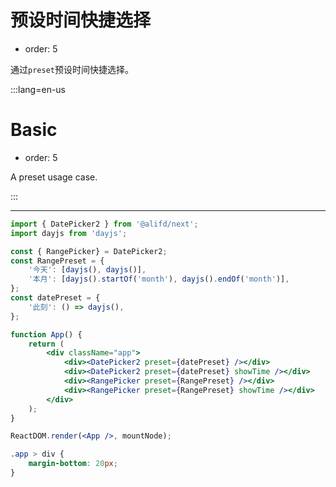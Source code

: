 # 预设时间快捷选择

-   order: 5

通过`preset`预设时间快捷选择。

:::lang=en-us

# Basic

-   order: 5

A preset usage case.

:::

---

```jsx
import { DatePicker2 } from '@alifd/next';
import dayjs from 'dayjs';

const { RangePicker} = DatePicker2;
const RangePreset = {
    '今天': [dayjs(), dayjs()],
    '本月': [dayjs().startOf('month'), dayjs().endOf('month')],
};
const datePreset = {
    '此刻': () => dayjs(),
};

function App() {
    return (
        <div className="app">
            <div><DatePicker2 preset={datePreset} /></div>
            <div><DatePicker2 preset={datePreset} showTime /></div>
            <div><RangePicker preset={RangePreset} /></div>
            <div><RangePicker preset={RangePreset} showTime /></div>
        </div>
    );
}

ReactDOM.render(<App />, mountNode);
```

```css
.app > div {
    margin-bottom: 20px;
}
```
